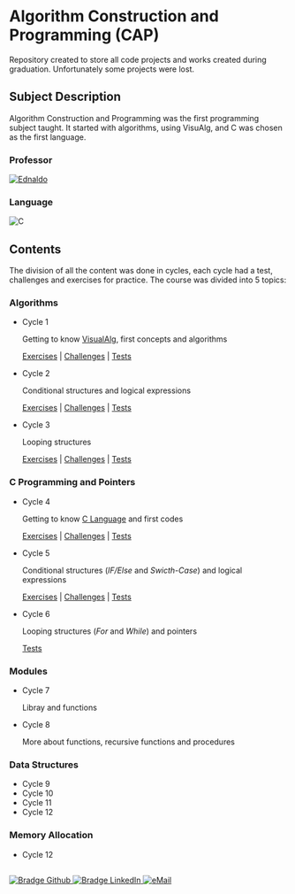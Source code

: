 # Algorithm Construction and Programming (CAP)

Repository created to store all code projects and works created during graduation. Unfortunately some projects were lost.

## Subject Description

Algorithm Construction and Programming was the first programming subject taught. It started with algorithms, using VisuAlg, and C was chosen as the first language.

### Professor
[![Ednaldo](https://img.shields.io/badge/Ednaldo_Brigante_Pizzolato-%2300599C.svg?style=for-the-badge&logo=GoogleScholar&logoColor=white)](https://site.dc.ufscar.br/docente/5cd02f6968371e00162127f6)

### Language
![C](https://img.shields.io/badge/c-DA1F26?style=for-the-badge&logo=c&logoColor=white)


## Contents
The division of all the content was done in cycles, each cycle had a test, challenges and exercises for practice. The course was divided into 5 topics:

### Algorithms
* Cycle 1

    Getting to know [VisualAlg](https://visualg3.com.br), first concepts and algorithms

    [Exercises](Exercises/Cycle%201/) | [Challenges](Challenges/Cycle%201/) | [Tests](Tests/Cycle%201/)
* Cycle 2
    
    Conditional structures and logical expressions

    [Exercises](Exercises/Cycle%202/) | [Challenges](Challenges/Cycle%202/) | [Tests](Tests/Cycle%202/)
* Cycle 3

    Looping structures

    [Exercises](Exercises/Cycle%203/) | [Challenges](Challenges/Cycle%203/) | [Tests](Tests/Cycle%203/)

### C Programming and Pointers
* Cycle 4

    Getting to know [C Language](https://en.wikipedia.org/wiki/C_(programming_language)) and first codes

    [Exercises](Exercises/Cycle%204/) | [Challenges](Challenges/Cycle%204/) | [Tests](Tests/Cycle%204/)
* Cycle 5

    Conditional structures (*IF/Else* and *Swicth-Case*) and logical expressions

    [Exercises](Exercises/Cycle%205/) | [Challenges](Challenges/Cycle%205/) | [Tests](Tests/Cycle%205/) 
* Cycle 6

    Looping structures (*For* and *While*) and pointers

    [Tests](Tests/Cycle%206/) 
  
### Modules
* Cycle 7

    Libray and functions
* Cycle 8

    More about functions, recursive functions and procedures

### Data Structures
* Cycle 9
* Cycle 10
* Cycle 11
* Cycle 12

### Memory Allocation
* Cycle 12

  ##

<div> 
    <a href="https://github.com/jorgeprj" target="_blank">
        <img src="https://img.shields.io/badge/-Github-000?logo=github&style=for-the-badge&logoColor=white" alt="Bradge Github" />
    </a>
    <a href="https://www.linkedin.com/in/jorgeprj" target="_blank">
        <img src="https://img.shields.io/badge/-LinkedIn-0077B5?logo=linkedin&style=for-the-badge&logoColor=white" alt="Bradge LinkedIn" />
    </a>
    <a href="mailto:jorgeprj2020@gmail.com-">
        <img alt="eMail" src="https://img.shields.io/badge/jorgeprj2020@gmail.com-D14836?style=for-the-badge&logo=gmail&logoColor=white" />
    </a>
</p>
